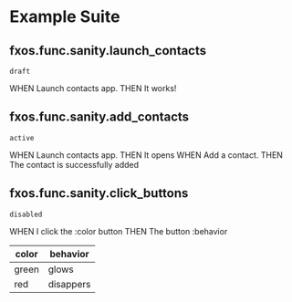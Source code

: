 # Example Suite
## fxos.func.sanity.launch_contacts
`draft`

WHEN Launch contacts app. 
THEN It works!

## fxos.func.sanity.add_contacts
`active`

WHEN Launch contacts app. 
THEN It opens
WHEN Add a contact. 
THEN The contact is successfully added

## fxos.func.sanity.click_buttons
`disabled`

WHEN I click the :color button
THEN The button :behavior

| color |  behavior |
|-------|-----------|
| green |  glows    |
| red   |  disappers|



